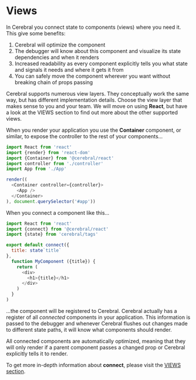 # Views

In Cerebral you connect state to components (views) where you need it. This give some benefits:

1. Cerebral will optimize the component
2. The debugger will know about this component and visualize its state dependencies and when it renders
3. Increased readability as every component explicitly tells you what state and signals it needs and where it gets it from
4. You can safely move the component wherever you want without breaking chain of props passing

Cerebral supports numerous view layers. They conceptually work the same way, but has different implementation details. Choose the view layer that makes sense to you and your team. We will move on using **React**, but have a look at the VIEWS section to find out more about the other supported views.

When you render your application you use the **Container** component, or similar, to expose the controller to the rest of your components...

```js
import React from 'react'
import {render} from 'react-dom'
import {Container} from '@cerebral/react'
import controller from './controller'
import App from './App'

render((
  <Container controller={controller}>
    <App />
  </Container>
), document.querySelector('#app'))
```

When you connect a component like this...

```js
import React from 'react'
import {connect} from '@cerebral/react'
import {state} from 'cerebral/tags'

export default connect({
  title: state`title`
},
  function MyComponent ({title}) {
    return (
      <div>
        <h1>{title}</h1>
      </div>
    )
  }
)
```

...the component will be registered to Cerebral. Cerebral actually has a register of all *connected* components in your application. This information is passed to the debugger and whenever Cerebral flushes out changes made to different state paths, it will know what components should render.

All connected components are automatically optimized, meaning that they will only render if a parent component passes a changed prop or Cerebral explicitly tells it to render.

To get more in-depth information about **connect**, please visit the [VIEWS section](/docs/views/react.html#@cerebral/react-connect).
